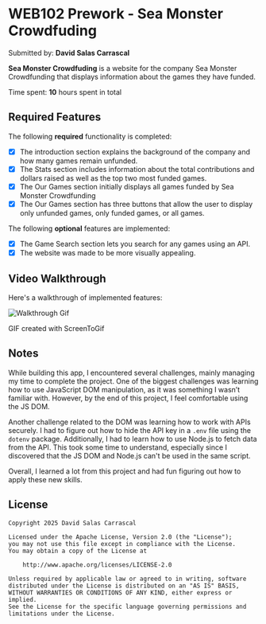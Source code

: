 # WEB102 Prework - **Sea Monster Crowdfuding**

Submitted by: **David Salas Carrascal**

**Sea Monster Crowdfuding** is a website for the company Sea Monster Crowdfunding that displays information about the games they have funded.

Time spent: **10** hours spent in total

## Required Features

The following **required** functionality is completed:

* [x] The introduction section explains the background of the company and how many games remain unfunded.
* [x] The Stats section includes information about the total contributions and dollars raised as well as the top two most funded games.
* [x] The Our Games section initially displays all games funded by Sea Monster Crowdfunding
* [x] The Our Games section has three buttons that allow the user to display only unfunded games, only funded games, or all games.

The following **optional** features are implemented:

* [x] The Game Search section lets you search for any games using an API.
* [x] The website was made to be more visually appealing.

## Video Walkthrough

Here's a walkthrough of implemented features:

![Walkthrough Gif](public/assets/website-walkthrough.gif)


GIF created with ScreenToGif  

## Notes

While building this app, I encountered several challenges, mainly managing my time to complete the project. One of the biggest challenges was learning how to use JavaScript DOM manipulation, as it was something I wasn’t familiar with. However, by the end of this project, I feel comfortable using the JS DOM.

Another challenge related to the DOM was learning how to work with APIs securely. I had to figure out how to hide the API key in a `.env` file using the `dotenv` package. Additionally, I had to learn how to use Node.js to fetch data from the API. This took some time to understand, especially since I discovered that the JS DOM and Node.js can't be used in the same script.

Overall, I learned a lot from this project and had fun figuring out how to apply these new skills.

## License

    Copyright 2025 David Salas Carrascal

    Licensed under the Apache License, Version 2.0 (the "License");
    you may not use this file except in compliance with the License.
    You may obtain a copy of the License at

        http://www.apache.org/licenses/LICENSE-2.0

    Unless required by applicable law or agreed to in writing, software
    distributed under the License is distributed on an "AS IS" BASIS,
    WITHOUT WARRANTIES OR CONDITIONS OF ANY KIND, either express or implied.
    See the License for the specific language governing permissions and
    limitations under the License.

